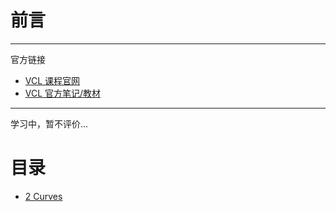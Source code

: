 # 前言

---

官方链接
- [VCL 课程官网](https://vcl.pku.edu.cn/course/vci)
- [VCL 官方笔记/教材](https://vcl-pku.github.io/vci-book/introduction/index.html)

---

学习中，暂不评价...

# 目录
- [2 Curves](https://lihua5487.github.io/Notes/VCL/2%20Curves)